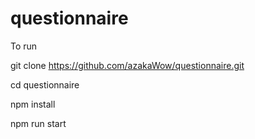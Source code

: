 # questionnaire
To run

git clone https://github.com/azakaWow/questionnaire.git

cd questionnaire


npm install


npm run start
